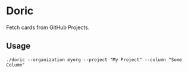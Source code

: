 # Doric

Fetch cards from GitHub Projects.

## Usage

```
./doric --organization myorg --project "My Project" --column "Some Column"
```

